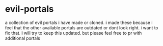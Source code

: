 # evil-portals
a collection of evil portals i have made or cloned. i made these because i feel that the other available portals are outdated or dont look right. i want to fix that. i will try to keep this updated. but please feel free to pr with additional portals
